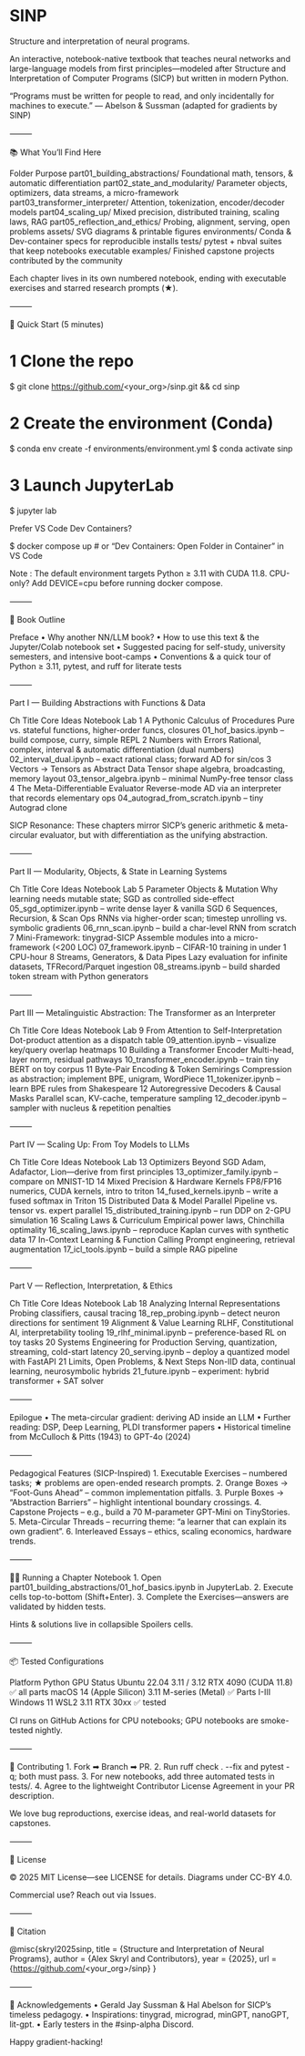 # SINP
Structure and interpretation of neural programs.

An interactive, notebook-native textbook that teaches neural networks and large-language models from first principles—modeled after Structure and Interpretation of Computer Programs (SICP) but written in modern Python.

“Programs must be written for people to read, and only incidentally for machines to execute.” — Abelson & Sussman  (adapted for gradients by SINP)

⸻

📚 What You’ll Find Here

Folder	Purpose
part01_building_abstractions/	Foundational math, tensors, & automatic differentiation
part02_state_and_modularity/	Parameter objects, optimizers, data streams, a micro-framework
part03_transformer_interpreter/	Attention, tokenization, encoder/decoder models
part04_scaling_up/	Mixed precision, distributed training, scaling laws, RAG
part05_reflection_and_ethics/	Probing, alignment, serving, open problems
assets/	SVG diagrams & printable figures
environments/	Conda & Dev-container specs for reproducible installs
tests/	pytest + nbval suites that keep notebooks executable
examples/	Finished capstone projects contributed by the community

Each chapter lives in its own numbered notebook, ending with executable exercises and starred research prompts (★).

⸻

🚀 Quick Start (5 minutes)

# 1 Clone the repo
$ git clone https://github.com/<your_org>/sinp.git && cd sinp

# 2 Create the environment (Conda)
$ conda env create -f environments/environment.yml
$ conda activate sinp

# 3 Launch JupyterLab
$ jupyter lab

Prefer VS Code Dev Containers?

$ docker compose up  # or “Dev Containers: Open Folder in Container” in VS Code

Note : The default environment targets Python ≥ 3.11 with CUDA 11.8.   CPU-only? Add DEVICE=cpu before running docker compose.

⸻

📖 Book Outline

Preface
	•	Why another NN/LLM book?
	•	How to use this text & the Jupyter/Colab notebook set
	•	Suggested pacing for self-study, university semesters, and intensive boot-camps
	•	Conventions & a quick tour of Python ≥ 3.11, pytest, and ruff for literate tests

⸻

Part I — Building Abstractions with Functions & Data

Ch	Title	Core Ideas	Notebook Lab
1	A Pythonic Calculus of Procedures	Pure vs. stateful functions, higher-order funcs, closures	01_hof_basics.ipynb – build compose, curry, simple REPL
2	Numbers with Errors	Rational, complex, interval & automatic differentiation (dual numbers)	02_interval_dual.ipynb – exact rational class; forward AD for sin/cos
3	Vectors → Tensors as Abstract Data	Tensor shape algebra, broadcasting, memory layout	03_tensor_algebra.ipynb – minimal NumPy-free tensor class
4	The Meta-Differentiable Evaluator	Reverse-mode AD via an interpreter that records elementary ops	04_autograd_from_scratch.ipynb – tiny Autograd clone

SICP Resonance: These chapters mirror SICP’s generic arithmetic & meta-circular evaluator, but with differentiation as the unifying abstraction.

⸻

Part II — Modularity, Objects, & State in Learning Systems

Ch	Title	Core Ideas	Notebook Lab
5	Parameter Objects & Mutation	Why learning needs mutable state; SGD as controlled side-effect	05_sgd_optimizer.ipynb – write dense layer & vanilla SGD
6	Sequences, Recursion, & Scan Ops	RNNs via higher-order scan; timestep unrolling vs. symbolic gradients	06_rnn_scan.ipynb – build a char-level RNN from scratch
7	Mini-Framework: tinygrad-SICP	Assemble modules into a micro-framework (<200 LOC)	07_framework.ipynb – CIFAR-10 training in under 1 CPU-hour
8	Streams, Generators, & Data Pipes	Lazy evaluation for infinite datasets, TFRecord/Parquet ingestion	08_streams.ipynb – build sharded token stream with Python generators


⸻

Part III — Metalinguistic Abstraction: The Transformer as an Interpreter

Ch	Title	Core Ideas	Notebook Lab
9	From Attention to Self-Interpretation	Dot-product attention as a dispatch table	09_attention.ipynb – visualize key/query overlap heatmaps
10	Building a Transformer Encoder	Multi-head, layer norm, residual pathways	10_transformer_encoder.ipynb – train tiny BERT on toy corpus
11	Byte-Pair Encoding & Token Semirings	Compression as abstraction; implement BPE, unigram, WordPiece	11_tokenizer.ipynb – learn BPE rules from Shakespeare
12	Autoregressive Decoders & Causal Masks	Parallel scan, KV-cache, temperature sampling	12_decoder.ipynb – sampler with nucleus & repetition penalties


⸻

Part IV — Scaling Up: From Toy Models to LLMs

Ch	Title	Core Ideas	Notebook Lab
13	Optimizers Beyond SGD	Adam, Adafactor, Lion—derive from first principles	13_optimizer_family.ipynb – compare on MNIST-1D
14	Mixed Precision & Hardware Kernels	FP8/FP16 numerics, CUDA kernels, intro to triton	14_fused_kernels.ipynb – write a fused softmax in Triton
15	Distributed Data & Model Parallel	Pipeline vs. tensor vs. expert parallel	15_distributed_training.ipynb – run DDP on 2-GPU simulation
16	Scaling Laws & Curriculum	Empirical power laws, Chinchilla optimality	16_scaling_laws.ipynb – reproduce Kaplan curves with synthetic data
17	In-Context Learning & Function Calling	Prompt engineering, retrieval augmentation	17_icl_tools.ipynb – build a simple RAG pipeline


⸻

Part V — Reflection, Interpretation, & Ethics

Ch	Title	Core Ideas	Notebook Lab
18	Analyzing Internal Representations	Probing classifiers, causal tracing	18_rep_probing.ipynb – detect neuron directions for sentiment
19	Alignment & Value Learning	RLHF, Constitutional AI, interpretability tooling	19_rlhf_minimal.ipynb – preference-based RL on toy tasks
20	Systems Engineering for Production	Serving, quantization, streaming, cold-start latency	20_serving.ipynb – deploy a quantized model with FastAPI
21	Limits, Open Problems, & Next Steps	Non-IID data, continual learning, neurosymbolic hybrids	21_future.ipynb – experiment: hybrid transformer + SAT solver


⸻

Epilogue
	•	The meta-circular gradient: deriving AD inside an LLM
	•	Further reading: DSP, Deep Learning, PLDI transformer papers
	•	Historical timeline from McCulloch & Pitts (1943) to GPT-4o (2024)

⸻

Pedagogical Features (SICP-Inspired)
	1.	Executable Exercises – numbered tasks; ★ problems are open-ended research prompts.
	2.	Orange Boxes → “Foot-Guns Ahead” – common implementation pitfalls.
	3.	Purple Boxes → “Abstraction Barriers” – highlight intentional boundary crossings.
	4.	Capstone Projects – e.g., build a 70 M-parameter GPT-Mini on TinyStories.
	5.	Meta-Circular Threads – recurring theme: “a learner that can explain its own gradient”.
	6.	Interleaved Essays – ethics, scaling economics, hardware trends.

⸻

🏃‍♀️ Running a Chapter Notebook
	1.	Open part01_building_abstractions/01_hof_basics.ipynb in JupyterLab.
	2.	Execute cells top-to-bottom (Shift+Enter).
	3.	Complete the Exercises—answers are validated by hidden tests.

Hints & solutions live in collapsible Spoilers cells.

⸻

📦 Tested Configurations

Platform	Python	GPU	Status
Ubuntu 22.04	3.11 / 3.12	RTX 4090 (CUDA 11.8)	✅ all parts
macOS 14 (Apple Silicon)	3.11	M-series (Metal)	✅ Parts I-III
Windows 11 WSL2	3.11	RTX 30xx	✅ tested

CI runs on GitHub Actions for CPU notebooks; GPU notebooks are smoke-tested nightly.

⸻

🤝 Contributing
	1.	Fork ➡ Branch ➡ PR.
	2.	Run ruff check . --fix and pytest -q; both must pass.
	3.	For new notebooks, add three automated tests in tests/.
	4.	Agree to the lightweight Contributor License Agreement in your PR description.

We love bug reproductions, exercise ideas, and real-world datasets for capstones.

⸻

📜 License

© 2025 MIT License—see LICENSE for details.  Diagrams under CC-BY 4.0.

Commercial use? Reach out via Issues.

⸻

🔖 Citation

@misc{skryl2025sinp,
  title  = {Structure and Interpretation of Neural Programs},
  author = {Alex Skryl and Contributors},
  year   = {2025},
  url    = {https://github.com/<your_org>/sinp}
}


⸻

🙏 Acknowledgements
	•	Gerald Jay Sussman & Hal Abelson for SICP’s timeless pedagogy.
	•	Inspirations: tinygrad, micrograd, minGPT, nanoGPT, lit-gpt.
	•	Early testers in the #sinp-alpha Discord.

Happy gradient-hacking!
